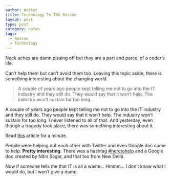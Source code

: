 ```yaml
---
author: Aniket
title: Technology To The Rescue
layout: post
type: post
category: notes
tags:
  - Rescue
  - Technology
---
```

Neck aches are damn pissing off but they are a part and parcel of a coder’s life.

Can’t help them but can’t avoid them too. Leaving this topic aside, there is something interesting about the changing world.

> A couple of years ago people kept telling me not to go into the IT industry and they still do. They would say that it won’t help. The industry won’t sustain for too long.

A couple of years ago people kept telling me not to go into the IT industry and they still do. They would say that it won’t help. The industry won’t sustain for too long. I never listened to all of that. And yesterday, even though a tragedy took place, there was something interesting about it.

Read [this][1] article for a minute.

People were helping out each other with Twitter and even Google doc came to help. **Pretty interesting**. There was a hashtag [#heretohelp][2] and a Google doc created by Nitin Sagar, and that too from New Delhi.

Now if someone tells me that IT is all a waste… Hmmm… I don’t know what I would do, but I won’t give a damn.

 [1]: http://www.guardian.co.uk/technology/2011/jul/13/google-mumbai-blasts
 [2]: http://twitter.com/search?q=%23here2help